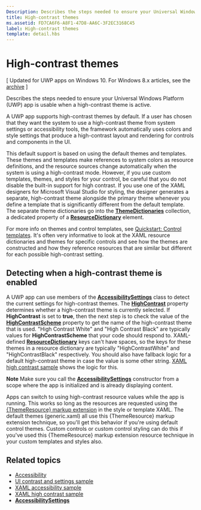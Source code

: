 ```yaml
---
Description: Describes the steps needed to ensure your Universal Windows Platform (UWP) app is usable when a high-contrast theme is active.
title: High-contrast themes
ms.assetid: FD7CA6F6-A8F1-47D8-AA6C-3F2EC3168C45
label: High-contrast themes
template: detail.hbs
---
```


High-contrast themes
=============================================================================

\[ Updated for UWP apps on Windows 10. For Windows 8.x articles, see the [archive](http://go.microsoft.com/fwlink/p/?linkid=619132) \]


Describes the steps needed to ensure your Universal Windows Platform (UWP) app is usable when a high-contrast theme is active.

A UWP app supports high-contrast themes by default. If a user has chosen that they want the system to use a high-contrast theme from system settings or accessibility tools, the framework automatically uses colors and style settings that produce a high-contrast layout and rendering for controls and components in the UI.

This default support is based on using the default themes and templates. These themes and templates make references to system colors as resource definitions, and the resource sources change automatically when the system is using a high-contrast mode. However, if you use custom templates, themes, and styles for your control, be careful that you do not disable the built-in support for high contrast. If you use one of the XAML designers for Microsoft Visual Studio for styling, the designer generates a separate, high-contrast theme alongside the primary theme whenever you define a template that is significantly different from the default template. The separate theme dictionaries go into the [**ThemeDictionaries**](https://msdn.microsoft.com/library/windows/apps/BR208807) collection, a dedicated property of a [**ResourceDictionary**](https://msdn.microsoft.com/library/windows/apps/BR208794) element.

For more info on themes and control templates, see [Quickstart: Control templates](https://msdn.microsoft.com/library/windows/apps/xaml/Hh465374). It's often very informative to look at the XAML resource dictionaries and themes for specific controls and see how the themes are constructed and how they reference resources that are similar but different for each possible high-contrast setting.

<span id="Detecting_when_a_high-contrast_theme_is_enabled"></span><span id="detecting_when_a_high-contrast_theme_is_enabled"></span><span id="DETECTING_WHEN_A_HIGH-CONTRAST_THEME_IS_ENABLED"></span>Detecting when a high-contrast theme is enabled
-----------------------------------------------------------------------------------------------------------------------------------------------------------------------------------------------------------------------------------------------------

A UWP app can use members of the [**AccessibilitySettings**](https://msdn.microsoft.com/library/windows/apps/BR242237) class to detect the current settings for high-contrast themes. The [**HighContrast**](https://msdn.microsoft.com/library/windows/apps/BR242237_highcontrast) property determines whether a high-contrast theme is currently selected. If **HighContrast** is set to **true**, then the next step is to check the value of the [**HighContrastScheme**](https://msdn.microsoft.com/library/windows/apps/BR242237_highcontrastscheme) property to get the name of the high-contrast theme that is used. "High Contrast White" and "High Contrast Black" are typically values for **HighContrastScheme** that your code should respond to. XAML-defined [**ResourceDictionary**](https://msdn.microsoft.com/library/windows/apps/BR208794) keys can't have spaces, so the keys for these themes in a resource dictionary are typically "HighContrastWhite" and "HighContrastBlack" respectively. You should also have fallback logic for a default high-contrast theme in case the value is some other string. [XAML high contrast sample](http://go.microsoft.com/fwlink/p/?linkid=254993) shows the logic for this.

**Note**  Make sure you call the [**AccessibilitySettings**](https://msdn.microsoft.com/library/windows/apps/BR242237) constructor from a scope where the app is initialized and is already displaying content.

 

Apps can switch to using high-contrast resource values while the app is running. This works so long as the resources are requested using the [{ThemeResource} markup extension](https://msdn.microsoft.com/library/windows/apps/Mt185591) in the style or template XAML. The default themes (generic.xaml) all use this {ThemeResource} markup extension technique, so you'll get this behavior if you're using default control themes. Custom controls or custom control styling can do this if you've used this {ThemeResource} markup extension resource technique in your custom templates and styles also.

Related topics
-----------------------------------------------

* [Accessibility](accessibility.md)
* [UI contrast and settings sample](http://go.microsoft.com/fwlink/p/?linkid=231539)
* [XAML accessibility sample](http://go.microsoft.com/fwlink/p/?linkid=238570)
* [XAML high contrast sample](http://go.microsoft.com/fwlink/p/?linkid=254993)
* [**AccessibilitySettings**](https://msdn.microsoft.com/library/windows/apps/BR242237)
 

 





<!--HONumber=Jun16_HO1-->


